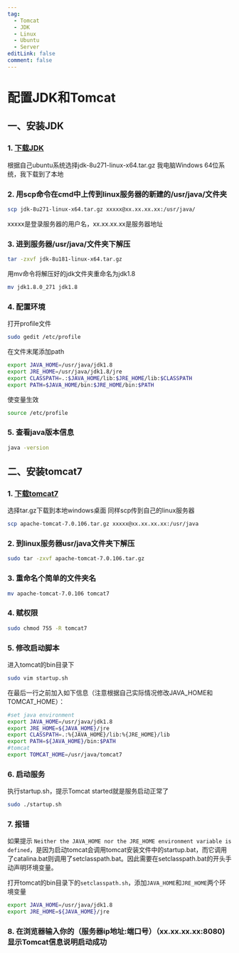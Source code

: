 ```yaml
---
tag:
  - Tomcat
  - JDK
  - Linux
  - Ubuntu
  - Server
editLink: false
comment: false
---
```


# 配置JDK和Tomcat

## 一、安装JDK

### 1. [下载JDK](http://www.oracle.com/technetwork/java/javase/downloads/jdk8-downloads-2133151.html)
根据自己ubuntu系统选择jdk-8u271-linux-x64.tar.gz 我电脑Windows 64位系统，我下载到了本地

### 2. 用scp命令在cmd中上传到linux服务器的新建的/usr/java/文件夹

```bash
scp jdk-8u271-linux-x64.tar.gz xxxxx@xx.xx.xx.xx:/usr/java/
```
xxxxx是登录服务器的用户名，xx.xx.xx.xx是服务器地址

### 3. 进到服务器/usr/java/文件夹下解压
```bash
tar -zxvf jdk-8u181-linux-x64.tar.gz
```

用mv命令将解压好的jdk文件夹重命名为jdk1.8
```bash
mv jdk1.8.0_271 jdk1.8
```

### 4. 配置环境
打开profile文件
```bash
sudo gedit /etc/profile
```

在文件末尾添加path
```bash 
export JAVA_HOME=/usr/java/jdk1.8
export JRE_HOME=/usr/java/jdk1.8/jre
export CLASSPATH=.:$JAVA_HOME/lib:$JRE_HOME/lib:$CLASSPATH
export PATH=$JAVA_HOME/bin:$JRE_HOME/bin:$PATH
```

使变量生效
```bash
source /etc/profile
```

### 5. 查看java版本信息
```bash
java -version
```

## 二、安装tomcat7

### 1. [下载tomcat7](https://tomcat.apache.org/download-70.cgi)

选择tar.gz下载到本地windows桌面
同样scp传到自己的linux服务器

```bash
scp apache-tomcat-7.0.106.tar.gz xxxxx@xx.xx.xx.xx:/usr/java
```

### 2. 到linux服务器usr/java文件夹下解压

```bash
sudo tar -zxvf apache-tomcat-7.0.106.tar.gz
```

### 3. 重命名个简单的文件夹名

```bash
mv apache-tomcat-7.0.106 tomcat7
```
### 4. 赋权限
```bash
sudo chmod 755 -R tomcat7
```

### 5. 修改启动脚本
进入tomcat的bin目录下
```bash
sudo vim startup.sh
```

在最后一行之前加入如下信息（注意根据自己实际情况修改JAVA_HOME和TOMCAT_HOME）：
```bash
#set java environment
export JAVA_HOME=/usr/java/jdk1.8
export JRE_HOME=${JAVA_HOME}/jre
export CLASSPATH=.:%{JAVA_HOME}/lib:%{JRE_HOME}/lib
export PATH=${JAVA_HOME}/bin:$PATH
#tomcat
export TOMCAT_HOME=/usr/java/tomcat7
```

### 6. 启动服务
执行startup.sh，提示Tomcat started就是服务启动正常了
```bash
sudo ./startup.sh
```

### 7. 报错
如果提示 `Neither the JAVA_HOME nor the JRE_HOME environment variable is defined`，是因为启动tomcat会调用tomcat安装文件中的startup.bat，而它调用了catalina.bat则调用了setclasspath.bat。因此需要在setclasspath.bat的开头手动声明环境变量。

打开tomcat的bin目录下的`setclasspath.sh`，添加`JAVA_HOME`和`JRE_HOME`两个环境变量

```bash
export JAVA_HOME=/usr/java/jdk1.8
export JRE_HOME=${JAVA_HOME}/jre
```

### 8. 在浏览器输入你的（服务器ip地址:端口号）（xx.xx.xx.xx:8080)显示Tomcat信息说明启动成功
